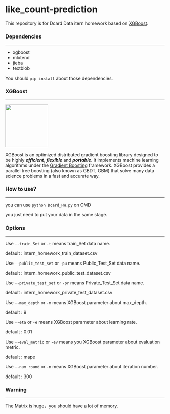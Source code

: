 # like_count-prediction
This repository is for Dcard Data itern homework based on [XGBoost](https://github.com/dmlc/xgboost).

### Dependencies
-------
- xgboost
- mlxtend
- jieba
- textblob

You should ` pip install ` about those dependencies.

### XGBoost
-------
<img src="https://xgboost.ai/images/logo/xgboost-logo.svg" width=135/> 

XGBoost is an optimized distributed gradient boosting library designed to be highly ***efficient***, ***flexible*** and ***portable***.
It implements machine learning algorithms under the [Gradient Boosting](https://en.wikipedia.org/wiki/Gradient_boosting) framework.
XGBoost provides a parallel tree boosting (also known as GBDT, GBM) that solve many data science problems in a fast and accurate way.

### How to use?
-------
you can use `python Dcard_HW.py` on CMD

you just need to put your data in the same stage.
### Options
-------

Use `--train_Set` or `-t` means train_Set data name. 

default : intern_homework_train_dataset.csv

Use `--public_test_set` or `-pu` means Public_Test_Set data name.

default : intern_homework_public_test_dataset.csv

Use `--private_test_set` or `-pr` means Private_Test_Set data name.

default : intern_homework_private_test_dataset.csv

Use `--max_depth` or `-m` means XGBoost parameter about max_depth.

default : 9

Use `--eta` or `-e` means XGBoost parameter about learning rate.

default : 0.01

Use `--eval_metric` or `-ev` means you XGBoost parameter about evaluation metric.

default : mape

Use `--num_round` or `-n` means XGBoost parameter about iteration number.

default : 300

### Warning
-------
The Matrix is huge，you should have a lot of memory.
